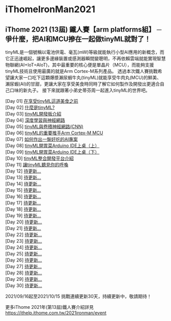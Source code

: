 # iThomeIronMan2021
## iThome 2021 (13屆) 鐵人賽【arm platforms組】 ─ 爭什麼，把AI和MCU摻在一起做tinyML就對了！

tinyML是一個號稱以電池供電、毫瓦(mW)等級就能執行小型AI應用的新概念，而它正迅速崛起，讓更多邊緣裝置或感測器瞬間變聰明，不再依賴雲端就能實現智慧物聯網(AI+IoT=AIoT)，其中最重要的核心便是單晶片（MCU），而能夠支援tinyML技術且使用最廣的就是Arm Cortex-M系列產品。 透過本次鐵人賽挑戰希望讓大家一口吃下這顆爆漿瀨尿蝦牛丸(tinyML)就能享受牛肉丸(MCU)的鮮美、瀨尿蝦(AI)的甘甜，更讓大家在享受美食時同時了解它如何製作及開發出更適合自己口味的新丸子。 接下來就跟著小弟史蒂芬周一起進入tinyML的世界吧。

[Day 01] [在享受tinyML這道美食之前](https://github.com/OmniXRI/iThomeIronMan2021/blob/main/Day01.md)  
[Day 02] [什麼是tinyML?](https://github.com/OmniXRI/iThomeIronMan2021/blob/main/Day02.md)  
[Day 03] [tinyML開發板介紹](https://github.com/OmniXRI/iThomeIronMan2021/blob/main/Day03.md)  
[Day 04] [深度學習與神經網路](https://github.com/OmniXRI/iThomeIronMan2021/blob/main/Day04.md)  
[Day 05] [tinyML與卷積神經網路(CNN)](https://github.com/OmniXRI/iThomeIronMan2021/blob/main/Day05.md)  
[Day 06] [tinyML的重要推手Arm Cortex-M MCU](https://github.com/OmniXRI/iThomeIronMan2021/blob/main/Day06.md)  
[Day 07] [如何作出一盤好吃的AI專案](https://github.com/OmniXRI/iThomeIronMan2021/blob/main/Day07.md)  
[Day 08] [tinyML開胃菜Arduino IDE上桌（上）](https://github.com/OmniXRI/iThomeIronMan2021/blob/main/Day08.md)  
[Day 09] [tinyML開胃菜Arduino IDE上桌（下）](https://github.com/OmniXRI/iThomeIronMan2021/blob/main/Day09.md)  
[Day 10] [tinyML整合開發平台介紹](https://github.com/OmniXRI/iThomeIronMan2021/blob/main/Day10.md)  
[Day 11] [讓tinyML聽見你的呼喚](https://github.com/OmniXRI/iThomeIronMan2021/blob/main/Day11.md)  
[Day 12] [待更新...](https://github.com/OmniXRI/iThomeIronMan2021/blob/main/Day12.md)  
[Day 13] [待更新...](https://github.com/OmniXRI/iThomeIronMan2021/blob/main/Day13.md)  
[Day 14] [待更新...](https://github.com/OmniXRI/iThomeIronMan2021/blob/main/Day14.md)  
[Day 15] [待更新...](https://github.com/OmniXRI/iThomeIronMan2021/blob/main/Day15.md)  
[Day 16] [待更新...](https://github.com/OmniXRI/iThomeIronMan2021/blob/main/Day16.md)  
[Day 17] [待更新...](https://github.com/OmniXRI/iThomeIronMan2021/blob/main/Day17.md)  
[Day 18] [待更新...](https://github.com/OmniXRI/iThomeIronMan2021/blob/main/Day18.md)  
[Day 19] [待更新...](https://github.com/OmniXRI/iThomeIronMan2021/blob/main/Day19.md)  
[Day 20] [待更新...](https://github.com/OmniXRI/iThomeIronMan2021/blob/main/Day20.md)  
[Day 21] [待更新...](https://github.com/OmniXRI/iThomeIronMan2021/blob/main/Day21.md)  
[Day 22] [待更新...](https://github.com/OmniXRI/iThomeIronMan2021/blob/main/Day22.md)  
[Day 23] [待更新...](https://github.com/OmniXRI/iThomeIronMan2021/blob/main/Day23.md)  
[Day 24] [待更新...](https://github.com/OmniXRI/iThomeIronMan2021/blob/main/Day24.md)  
[Day 25] [待更新...](https://github.com/OmniXRI/iThomeIronMan2021/blob/main/Day25.md)  
[Day 26] [待更新...](https://github.com/OmniXRI/iThomeIronMan2021/blob/main/Day26.md)  
[Day 27] [待更新...](https://github.com/OmniXRI/iThomeIronMan2021/blob/main/Day27.md)  
[Day 28] [待更新...](https://github.com/OmniXRI/iThomeIronMan2021/blob/main/Day28.md)  
[Day 29] [待更新...](https://github.com/OmniXRI/iThomeIronMan2021/blob/main/Day29.md)  
[Day 30] [待更新...](https://github.com/OmniXRI/iThomeIronMan2021/blob/main/Day30.md)  

2021/09/16起至2021/10/15 挑戰連續更新30天，持續更新中，敬請期待！  

更多iThome 2021年(第13屆)鐵人賽介紹詳見 https://ithelp.ithome.com.tw/2021ironman/event  
